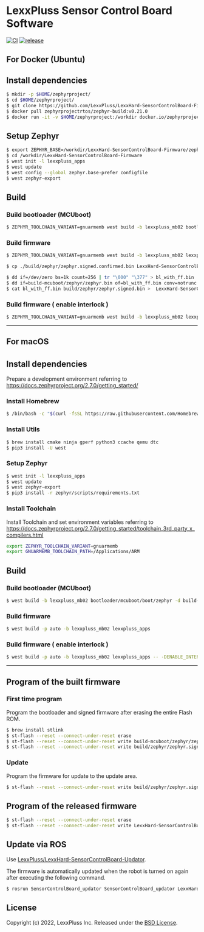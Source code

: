 # LexxPluss Sensor Control Board Software

[![CI](https://github.com/LexxPluss/LexxHard-SensorControlBoard-Firmware/actions/workflows/main.yml/badge.svg)](https://github.com/LexxPluss/LexxHard-SensorControlBoard-Firmware/actions/workflows/main.yml)
[![release](https://github.com/LexxPluss/LexxHard-SensorControlBoard-Firmware/actions/workflows/release.yml/badge.svg)](https://github.com/LexxPluss/LexxHard-SensorControlBoard-Firmware/actions/workflows/release.yml)

## For Docker (Ubuntu)

## Install dependencies

```bash
$ mkdir -p $HOME/zephyrproject/
$ cd $HOME/zephyrproject/
$ git clone https://github.com/LexxPluss/LexxHard-SensorControlBoard-Firmware
$ docker pull zephyrprojectrtos/zephyr-build:v0.21.0
$ docker run -it -v $HOME/zephyrproject:/workdir docker.io/zephyrprojectrtos/zephyr-build:v0.21.0

```
## Setup Zephyr

```bash
$ export ZEPHYR_BASE=/workdir/LexxHard-SensorControlBoard-Firmware/zephyr
$ cd /workdir/LexxHard-SensorControlBoard-Firmware
$ west init -l lexxpluss_apps
$ west update
$ west config --global zephyr.base-prefer configfile
$ west zephyr-export
```
## Build
### Build bootloader (MCUboot)

```bash
$ ZEPHYR_TOOLCHAIN_VARIANT=gnuarmemb west build -b lexxpluss_mb02 bootloader/mcuboot/boot/zephyr -d build-mcuboot
```
### Build firmware

```bash
$ ZEPHYR_TOOLCHAIN_VARIANT=gnuarmemb west build -b lexxpluss_mb02 lexxpluss_apps
```
```bash
$ cp ./build/zephyr/zephyr.signed.confirmed.bin LexxHard-SensorControlBoard-Firmware-Update-?.?.?.bin

$ dd if=/dev/zero bs=1k count=256 | tr "\000" "\377" > bl_with_ff.bin
$ dd if=build-mcuboot/zephyr/zephyr.bin of=bl_with_ff.bin conv=notrunc
$ cat bl_with_ff.bin build/zephyr/zephyr.signed.bin >  LexxHard-SensorControlBoard-Firmware-Initial-?.?.?.bin
```

### Build firmware ( enable interlock )

```bash
$ ZEPHYR_TOOLCHAIN_VARIANT=gnuarmemb west build -b lexxpluss_mb02 lexxpluss_apps -- -DENABLE_INTERLOCK=1
```

---
## For macOS

## Install dependencies　

Prepare a development environment referring to
https://docs.zephyrproject.org/2.7.0/getting_started/

### Install Homebrew

```bash
$ /bin/bash -c "$(curl -fsSL https://raw.githubusercontent.com/Homebrew/install/HEAD/install.sh)"
```

### Install Utils

```bash
$ brew install cmake ninja gperf python3 ccache qemu dtc
$ pip3 install -U west
```

### Setup Zephyr

```bash
$ west init -l lexxpluss_apps
$ west update
$ west zephyr-export
$ pip3 install -r zephyr/scripts/requirements.txt
```

### Install Toolchain

Install Toolchain and set environment variables referring to
https://docs.zephyrproject.org/2.7.0/getting_started/toolchain_3rd_party_x_compilers.html

```bash
export ZEPHYR_TOOLCHAIN_VARIANT=gnuarmemb
export GNUARMEMB_TOOLCHAIN_PATH=/Applications/ARM
```

## Build

### Build bootloader (MCUboot)

```bash
$ west build -b lexxpluss_mb02 bootloader/mcuboot/boot/zephyr -d build-mcuboot
```

### Build firmware

```bash
$ west build -p auto -b lexxpluss_mb02 lexxpluss_apps
```

### Build firmware ( enable interlock )

```bash
$ west build -p auto -b lexxpluss_mb02 lexxpluss_apps -- -DENABLE_INTERLOCK=1
```
---
## Program of the built firmware

### First time program

Program the bootloader and signed firmware after erasing the entire Flash ROM.

```bash
$ brew install stlink
$ st-flash --reset --connect-under-reset erase
$ st-flash --reset --connect-under-reset write build-mcuboot/zephyr/zephyr.bin 0x8000000
$ st-flash --reset --connect-under-reset write build/zephyr/zephyr.signed.bin 0x8040000
```

### Update

Program the firmware for update to the update area.

```bash
$ st-flash --reset --connect-under-reset write build/zephyr/zephyr.signed.confirmed.bin 0x8080000
```

## Program of the released firmware

```bash
$ st-flash --reset --connect-under-reset erase
$ st-flash --reset --connect-under-reset write LexxHard-SensorControlBoard-Firmware-Initial-v?.?.? 0x8000000
```

## Update via ROS

Use [LexxPluss/LexxHard-SensorControlBoard-Updator](https://github.com/LexxPluss/LexxHard-SensorControlBoard-Updator.git).

The firmware is automatically updated when the robot is turned on again after executing the following command.
```bash
$ rosrun SensorControlBoard_updator SensorControlBoard_updator LexxHard-SensorControlBoard-Firmware-Update-v?.?.?.bin
```

## License

Copyright (c) 2022, LexxPluss Inc. Released under the [BSD License](LICENSE).
